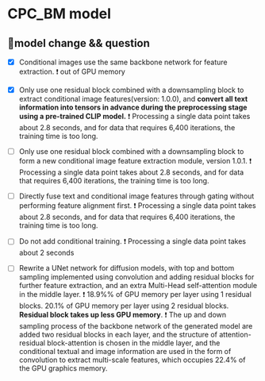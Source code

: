 # CPC_BM model
## 💫model change && question
- [x] Conditional images use the same backbone network for feature extraction.
❗ out of GPU memory

- [x] Only use one residual block combined with a downsampling block to extract conditional image features(version: 1.0.0), and **convert all text information into tensors in advance during the preprocessing stage using a pre-trained CLIP model.**
❗ Processing a single data point takes about 2.8 seconds, and for data that requires 6,400 iterations, the training time is too long.

- [ ] Only use one residual block combined with a downsampling block to form a new conditional image feature extraction module, version 1.0.1.
❗ Processing a single data point takes about 2.8 seconds, and for data that requires 6,400 iterations, the training time is too long.

- [ ] Directly fuse text and conditional image features through gating without performing feature alignment first.
❗ Processing a single data point takes about 2.8 seconds, and for data that requires 6,400 iterations, the training time is too long.

- [ ] Do not add conditional training.
❗ Processing a single data point takes about 2 seconds

- [ ] Rewrite a UNet network for diffusion models, with top and bottom sampling implemented using convolution and adding residual blocks for further feature extraction, and an extra Multi-Head self-attention module in the middle layer.
❗ 18.9%% of GPU memory per layer using 1 residual blocks. 20.1% of GPU memory per layer using 2 residual blocks.  **Residual block takes up less GPU memory**. 
❗ The up and down sampling process of the backbone network of the generated model are added two residual blocks in each layer, and the structure of attention-residual block-attention is chosen in the middle layer, and the conditional textual and image information are used in the form of convolution to extract multi-scale features, which occupies 22.4% of the GPU graphics memory.